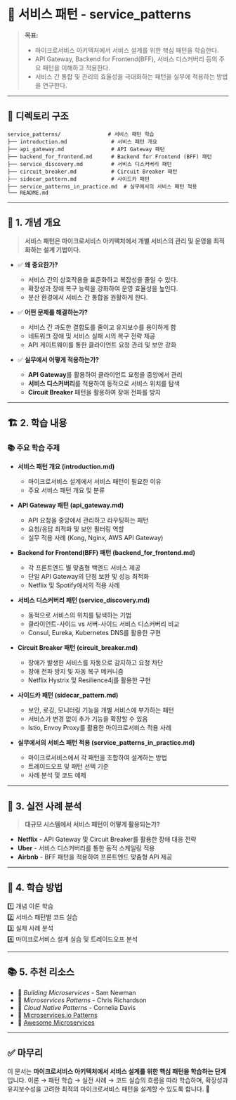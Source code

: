 # 📂 서비스 패턴 - service_patterns

> **목표:**  
> - 마이크로서비스 아키텍처에서 서비스 설계를 위한 핵심 패턴을 학습한다.  
> - API Gateway, Backend for Frontend(BFF), 서비스 디스커버리 등의 주요 패턴을 이해하고 적용한다.  
> - 서비스 간 통합 및 관리의 효율성을 극대화하는 패턴을 실무에 적용하는 방법을 연구한다.

---

## 📌 **디렉토리 구조**
```
service_patterns/               # 서비스 패턴 학습
├── introduction.md              # 서비스 패턴 개요
├── api_gateway.md               # API Gateway 패턴
├── backend_for_frontend.md      # Backend for Frontend (BFF) 패턴
├── service_discovery.md         # 서비스 디스커버리 패턴
├── circuit_breaker.md           # Circuit Breaker 패턴
├── sidecar_pattern.md           # 사이드카 패턴
├── service_patterns_in_practice.md  # 실무에서의 서비스 패턴 적용
└── README.md
```

---

## 📖 **1. 개념 개요**
> **서비스 패턴은 마이크로서비스 아키텍처에서 개별 서비스의 관리 및 운영을 최적화하는 설계 기법이다.**

- ✅ **왜 중요한가?**  
  - 서비스 간의 상호작용을 표준화하고 복잡성을 줄일 수 있다.
  - 확장성과 장애 복구 능력을 강화하여 운영 효율성을 높인다.
  - 분산 환경에서 서비스 간 통합을 원활하게 한다.

- ✅ **어떤 문제를 해결하는가?**  
  - 서비스 간 과도한 결합도를 줄이고 유지보수를 용이하게 함
  - 네트워크 장애 및 서비스 실패 시의 복구 전략 제공
  - API 게이트웨이를 통한 클라이언트 요청 관리 및 보안 강화

- ✅ **실무에서 어떻게 적용하는가?**  
  - **API Gateway**를 활용하여 클라이언트 요청을 중앙에서 관리
  - **서비스 디스커버리**를 적용하여 동적으로 서비스 위치를 탐색
  - **Circuit Breaker** 패턴을 활용하여 장애 전파를 방지

---

## 🏗 **2. 학습 내용**
### 📚 주요 학습 주제
- **서비스 패턴 개요 (introduction.md)**
  - 마이크로서비스 설계에서 서비스 패턴이 필요한 이유
  - 주요 서비스 패턴 개요 및 분류

- **API Gateway 패턴 (api_gateway.md)**
  - API 요청을 중앙에서 관리하고 라우팅하는 패턴
  - 요청/응답 최적화 및 보안 필터링 역할
  - 실무 적용 사례 (Kong, Nginx, AWS API Gateway)

- **Backend for Frontend(BFF) 패턴 (backend_for_frontend.md)**
  - 각 프론트엔드 별 맞춤형 백엔드 서비스 제공
  - 단일 API Gateway의 단점 보완 및 성능 최적화
  - Netflix 및 Spotify에서의 적용 사례

- **서비스 디스커버리 패턴 (service_discovery.md)**
  - 동적으로 서비스의 위치를 탐색하는 기법
  - 클라이언트-사이드 vs 서버-사이드 서비스 디스커버리 비교
  - Consul, Eureka, Kubernetes DNS를 활용한 구현

- **Circuit Breaker 패턴 (circuit_breaker.md)**
  - 장애가 발생한 서비스를 자동으로 감지하고 요청 차단
  - 장애 전파 방지 및 자동 복구 메커니즘
  - Netflix Hystrix 및 Resilience4j를 활용한 구현

- **사이드카 패턴 (sidecar_pattern.md)**
  - 보안, 로깅, 모니터링 기능을 개별 서비스에 부가하는 패턴
  - 서비스가 변경 없이 추가 기능을 확장할 수 있음
  - Istio, Envoy Proxy를 활용한 마이크로서비스 적용 사례

- **실무에서의 서비스 패턴 적용 (service_patterns_in_practice.md)**
  - 마이크로서비스에서 각 패턴을 조합하여 설계하는 방법
  - 트레이드오프 및 패턴 선택 기준
  - 사례 분석 및 코드 예제

---

## 🚀 **3. 실전 사례 분석**
> **대규모 시스템에서 서비스 패턴이 어떻게 활용되는가?**

- **Netflix** - API Gateway 및 Circuit Breaker를 활용한 장애 대응 전략
- **Uber** - 서비스 디스커버리를 통한 동적 스케일링 적용
- **Airbnb** - BFF 패턴을 적용하여 프론트엔드 맞춤형 API 제공

---

## 🎯 **4. 학습 방법**
1️⃣ 개념 이론 학습  
2️⃣ 서비스 패턴별 코드 실습  
3️⃣ 실제 사례 분석  
4️⃣ 마이크로서비스 설계 실습 및 트레이드오프 분석  

---

## 📚 **5. 추천 리소스**
- 📖 _Building Microservices_ - Sam Newman  
- 📖 _Microservices Patterns_ - Chris Richardson  
- 📖 _Cloud Native Patterns_ - Cornelia Davis  
- 📌 [Microservices.io Patterns](https://microservices.io/)  
- 📌 [Awesome Microservices](https://github.com/mfornos/awesome-microservices)  

---

## ✅ **마무리**
이 문서는 **마이크로서비스 아키텍처에서 서비스 설계를 위한 핵심 패턴을 학습하는 단계**입니다.
이론 → 패턴 학습 → 실전 사례 → 코드 실습의 흐름을 따라 학습하며,
확장성과 유지보수성을 고려한 최적의 마이크로서비스 패턴을 설계할 수 있도록 합니다. 🚀


